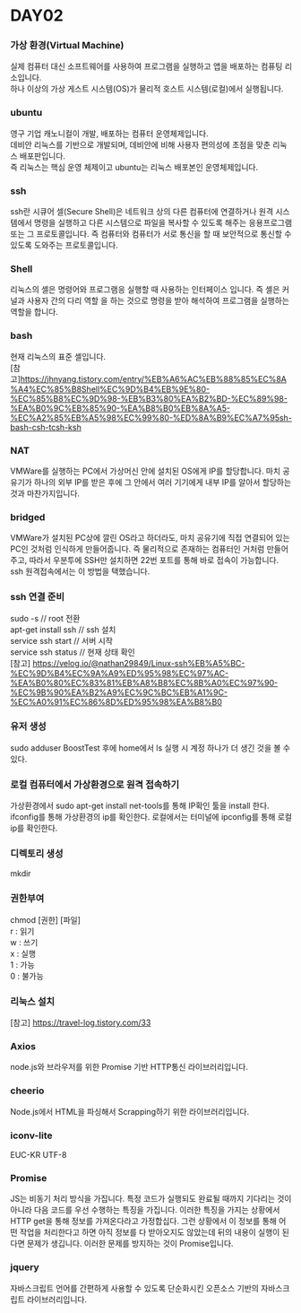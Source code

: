 # DAY02

### 가상 환경(Virtual Machine)

실제 컴퓨터 대신 소프트웨어를 사용하여 프로그램을 실행하고 앱을 배포하는 컴퓨팅 리소입니다. <br>하나 이상의 가상 게스트 시스템(OS)가 물리적 호스트 시스템(로컬)에서 실행됩니다.

### ubuntu

영구 기업 캐노니컬이 개발, 배포하는 컴퓨터 운영체제입니다.<br>데비안 리눅스를 기반으로 개발되며, 데비안에 비해 사용자 편의성에 초점을 맞춘 리눅스 배포판입니다. <br> 즉 리눅스는 핵심 운영 체제이고 ubuntu는 리눅스 배포본인 운영체제입니다.

### ssh

ssh란 시큐어 셀(Secure Shell)은 네트워크 상의 다른 컴퓨터에 연결하거나 원격 시스템에서 명령을 실행하고 다른 시스템으로 파일을 복사할 수 있도록 해주는 응용프로그램 또는 그 프로토콜입니다. 즉 컴퓨터와 컴퓨터가 서로 통신을 할 때 보안적으로 통신할 수 있도록 도와주는 프로토콜입니다.

### Shell

리눅스의 셸은 명령어와 프로그램응 실행할 때 사용하는 인터페이스 입니다. 즉 셸은 커널과 사용자 간의 다리 역할 을 하는 것으로 명령을 받아 해석하여 프로그램을 실행하는 역할을 합니다.

### bash

현재 리눅스의 표준 셸입니다.
<br>[참고]https://jhnyang.tistory.com/entry/%EB%A6%AC%EB%88%85%EC%8A%A4%EC%85%B8Shell%EC%9D%B4%EB%9E%80-%EC%85%B8%EC%9D%98-%EB%B3%80%EA%B2%BD-%EC%89%98-%EA%B0%9C%EB%85%90-%EA%B8%B0%EB%8A%A5-%EC%A2%85%EB%A5%98%EC%99%80-%ED%8A%B9%EC%A7%95sh-bash-csh-tcsh-ksh

### NAT

VMWare를 실행하는 PC에서 가상머신 안에 설치된 OS에게 IP를 할당합니다. 마치 공유기가 하나의 외부 IP를 받은 후에 그 안에서 여러 기기에게 내부 IP를 알아서 할당하는 것과 마찬가지입니다.

### bridged

VMWare가 설치된 PC상에 깔린 OS라고 하더라도, 마치 공유기에 직접 연결되어 있는 PC인 것처럼 인식하게 만들어줍니다. 즉 물리적으로 존재하는 컴퓨터인 거처럼 만들어주고, 따라서 우분투에 SSH만 설치하면 22번 포트를 통해 바로 접속이 가능합니다. ssh 원격접속에서는 이 방법을 택했습니다.

### ssh 연결 준비

sudo -s // root 전환<br>
apt-get install ssh // ssh 설치<br>
service ssh start // 서버 시작<br>
service ssh status // 현재 상태 확인<br>
[참고] https://velog.io/@nathan29849/Linux-ssh%EB%A5%BC-%EC%9D%B4%EC%9A%A9%ED%95%98%EC%97%AC-%EA%B0%80%EC%83%81%EB%A8%B8%EC%8B%A0%EC%97%90-%EC%9B%90%EA%B2%A9%EC%9C%BC%EB%A1%9C-%EC%A0%91%EC%86%8D%ED%95%98%EA%B8%B0

### 유저 생성

sudo adduser BoostTest
후에 home에서 ls 실행 시 계정 하나가 더 생긴 것을 볼 수 있다.

### 로컬 컴퓨터에서 가상환경으로 원격 접속하기

가상환경에서
sudo apt-get install net-tools를 통해 IP확인 툴을 install 한다.
ifconfig를 통해 가상환경의 ip를 확인한다.
로컬에서는 터미널에 ipconfig를 통해 로컬 ip를 확인한다.

### 디렉토리 생성

mkdir

### 권한부여

chmod [권한] [파일]<br>
r : 읽기<br>
w : 쓰기<br>
x : 실행<br>
1 : 가능<br>
0 : 불가능

### 리눅스 설치

[참고] https://travel-log.tistory.com/33

### Axios

node.js와 브라우저를 위한 Promise 기반 HTTP통신 라이브러리입니다.

### cheerio

Node.js에서 HTML을 파싱해서 Scrapping하기 위한 라이브러리입니다.

### iconv-lite

EUC-KR
UTF-8

### Promise

JS는 비동기 처리 방식을 가집니다. 특정 코드가 실행되도 완료될 때까지 기다리는 것이 아니라 다음 코드를 우선 수행하는 특징을 가집니다.
이러한 특징을 가지는 상황에서 HTTP get을 통해 정보를 가져온다라고 가정합십다. 그런 상황에서 이 정보를 통해 어떤 작업을 처리한다고 하면 아직 정보를 다 받아오지도 않았는데 뒤의 내용이 실행이 된다면 문제가 생깁니다. 이러한 문제를 방지하는 것이 Promise입니다.

### jquery

자바스크립트 언어를 간편하게 사용할 수 있도록 단순화시킨 오픈소스 기반의 자바스크립트 라이브러리입니다.
